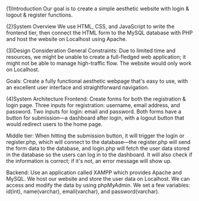(1)Introduction 
Our goal is to create a simple aesthetic website with login & logout & register functions.

(2)System Overview
We use HTML, CSS, and JavaScript to write the frontend tier, then connect the HTML form to the MySQL database with PHP and host the website on Localhost using Apache.

(3)Design Consideration
General Constraints: Due to limited time and resources, we might be unable to create a full-fledged web application; it might not be able to manage high-traffic flow.  The website would only work on Localhost.

Goals: Create a fully functional aesthetic webpage that's easy to use, with an excellent user interface and straightforward navigation.

(4)System Architecture 
Frontend: Create forms for both the registration & login page. Three inputs for registration: username, email address, and password. Two inputs for login: email and password. Both forms have a button for submission—a dashboard after login, with a logout button that would redirect users to the home page.

Middle tier: When hitting the submission button, it will trigger the login or register.php, which will connect to the database—the register.php will send the form data to the database, and login.php will fetch the user data stored in the database so the users can log in to the dashboard. It will also check if the information is correct; if it's not, an error message will show up.

Backend: Use an application called XAMPP which provides Apache and MySQL. We host our website and store the user data on Localhost. We can access and modify the data by using phpMyAdmin. We set a few variables: id(int), name(varchar), email(varchar), and password(varchar).
